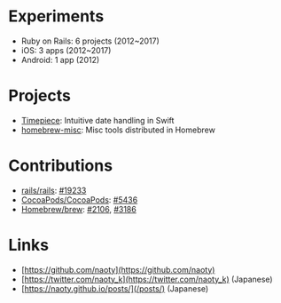 # Experiments
* Ruby on Rails: 6 projects (2012~2017)
* iOS: 3 apps (2012~2017)
* Android: 1 app (2012)

# Projects
* [Timepiece](https://github.com/naoty/Timepiece): Intuitive  date handling in Swift
* [homebrew-misc](https://github.com/naoty/homebrew-misc): Misc tools distributed in Homebrew

# Contributions
* [rails/rails](https://github.com/rails/rails): [#19233](https://github.com/rails/rails/pull/19323)
* [CocoaPods/CocoaPods](https://github.com/CocoaPods/CocoaPods): [#5436](https://github.com/CocoaPods/CocoaPods/pull/5436)
* [Homebrew/brew](https://github.com/Homebrew/brew): [#2106](https://github.com/Homebrew/brew/pull/2106), [#3186](https://github.com/Homebrew/brew/pull/3186)

# Links
* [https://github.com/naoty](https://github.com/naoty)
* [https://twitter.com/naoty_k](https://twitter.com/naoty_k) (Japanese)
* [https://naoty.github.io/posts/](/posts/) (Japanese)
